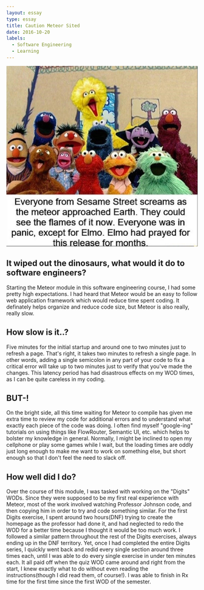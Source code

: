 ```yaml
---
layout: essay
type: essay
title: Caution Meteor Sited
date: 2016-10-20
labels:
  - Software Engineering
  - Learning
---
```


<img class="ui large right floated rounded image" src="../images/elmo.jpg">
<H2>It wiped out the dinosaurs, what would it do to software engineers?</H2>

Starting the Meteor module in this software engineering course, I had some pretty high expectations. I had heard that Meteor would be an easy to follow web application framework which would reduce time spent coding. It definately helps organize and reduce code size, but Meteor is also really, really slow.

<H2>How slow is it..?</H2>

Five minutes for the initial startup and around one to two minutes just to refresh a page. That's right, it takes two minutes to refresh a single page. In other words, adding a single semicolon in any part of your code to fix a critical error will take up to two minutes just to verify that you've made the changes. This latency period has had disastrous effects on my WOD times, as I can be quite careless in my coding.

<H2>BUT-!</H2>

On the bright side, all this time waiting for Meteor to compile has given me extra time to review my code for additional errors and to understand what exactly each piece of the code was doing. I often find myself "google-ing" tutorials on using things like FlowRouter, Semantic UI, etc. which helps to bolster my knowledge in general. Normally, I might be inclined to open my cellphone or play some games while I wait, but the loading times are oddly just long enough to make me want to work on something else, but short enough so that I don't feel the need to slack off.

<H2>How well did I do?</H2>

Over the course of this module, I was tasked with working on the "Digits" WODs. Since they were supposed to be my first real experience with Meteor, most of the work involved watching Professor Johnson code, and then copying him in order to try and code something similar. For the first Digits exercise, I spent around two hours(DNF) trying to create the homepage as the professor had done it, and had neglected to redo the WOD for a better time because I thought it would be too much work. I followed a similar pattern throughout the rest of the Digits exercises, always ending up in the DNF territory. Yet, once I had completed the entire Digits series, I quickly went back and redid every single section around three times each, until I was able to do every single exercise in under ten minutes each. It all paid off when the quiz WOD came around and right from the start, I knew exactly what to do without even reading the instructions(though I did read them, of course!). I was able to finish in Rx time for the first time since the first WOD of the semester.
 

